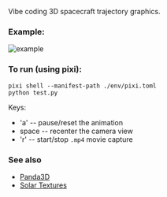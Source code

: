 Vibe coding 3D spacecraft trajectory graphics.

### Example:

![example](media/example.gif)


### To run (using pixi):

```
pixi shell --manifest-path ./env/pixi.toml
python test.py
```

Keys:
 * 'a' -- pause/reset the animation
 * space -- recenter the camera view
 * 'r' -- start/stop `.mp4` movie capture

### See also

* [Panda3D](https://www.panda3d.org)
* [Solar Textures](https://www.solarsystemscope.com/textures/)